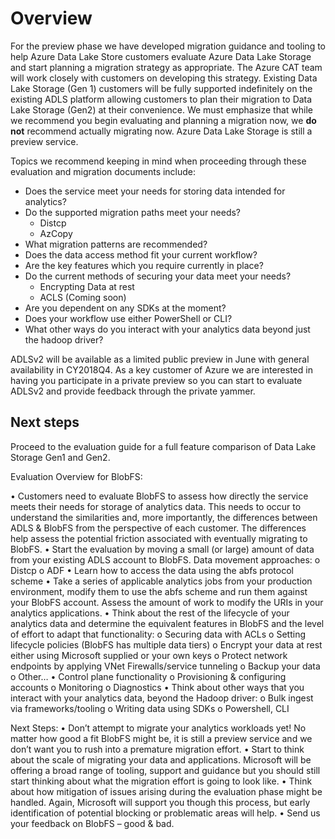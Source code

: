 
# Overview

For the preview phase we have developed migration guidance and tooling to help Azure Data Lake Store customers evaluate Azure Data Lake Storage and start planning a migration strategy as appropriate. The Azure CAT team will work closely with customers on developing this strategy.  Existing Data Lake Storage (Gen 1) customers will be fully supported indefinitely on the existing ADLS platform allowing customers to plan their migration to Data Lake Storage (Gen2) at their convenience. We must emphasize that while we recommend you begin evaluating and planning a migration now, we **do not** recommend actually migrating now. Azure Data Lake Storage is still a preview service.

Topics we recommend keeping in mind when proceeding through these evaluation and migration documents include:

* Does the service meet your needs for storing data intended for analytics?
* Do the supported migration paths meet your needs?
    * Distcp
    * AzCopy
* What migration patterns are recommended?
* Does the data access method fit your current workflow?
* Are the key features which you require currently in place?
* Do the current methods of securing your data meet your needs?
    * Encrypting Data at rest
    * ACLS (Coming soon)
* Are you dependent on any SDKs at the moment?
* Does your workflow use either PowerShell or CLI?
* What other ways do you interact with your analytics data beyond just the hadoop driver?

ADLSv2 will be available as a limited public preview in June with general availability in CY2018Q4. As a key customer of Azure we are interested in having you participate in a private preview so you can start to evaluate ADLSv2 and provide feedback through the private yammer.

## Next steps

Proceed to the evaluation guide for a full feature comparison of Data Lake Storage Gen1 and Gen2.

Evaluation Overview for BlobFS:

•	Customers need to evaluate BlobFS to assess how directly the service meets their needs for storage of analytics data. This needs to occur to understand the similarities and, more importantly, the differences between ADLS & BlobFS from the perspective of each customer. The differences help assess the potential friction associated with eventually migrating to BlobFS. 
•	Start the evaluation by moving a small (or large) amount of data from your existing ADLS account to BlobFS. Data movement approaches:
o	Distcp
o	ADF
•	Learn how to access the data using the abfs protocol scheme
•	Take a series of applicable analytics jobs from your production environment, modify them to use the abfs scheme and run them against your BlobFS account. Assess the amount of work to modify the URIs in your analytics applications.
•	Think about the rest of the lifecycle of your analytics data and determine the equivalent features in BlobFS and the level of effort to adapt that functionality:
o	Securing data with ACLs
o	Setting lifecycle policies (BlobFS has multiple data tiers)
o	Encrypt your data at rest either using Microsoft supplied or your own keys
o	Protect network endpoints by applying VNet Firewalls/service tunneling
o	Backup your data
o	Other…
•	Control plane functionality
o	Provisioning & configuring accounts
o	Monitoring
o	Diagnostics
•	Think about other ways that you interact with your analytics data, beyond the Hadoop driver:
o	Bulk ingest via frameworks/tooling
o	Writing data using SDKs
o	Powershell, CLI

Next Steps:
•	Don’t attempt to migrate your analytics workloads yet! No matter how good a fit BlobFS might be, it is still a preview service and we don’t want you to rush into a premature migration effort.
•	Start to think about the scale of migrating your data and applications. Microsoft will be offering a broad range of tooling, support and guidance but you should still start thinking about what the migration effort is going to look like.
•	Think about how mitigation of issues arising during the evaluation phase might be handled. Again, Microsoft will support you though this process, but early identification of potential blocking or problematic areas will help.
•	Send us your feedback on BlobFS – good & bad.
